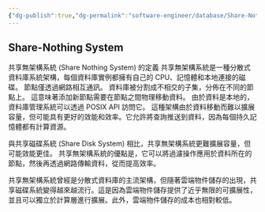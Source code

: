 ```yaml
---
{"dg-publish":true,"dg-permalink":"software-engineer/database/Share-Nothing System","permalink":"/software-engineer/database/Share-Nothing System/","title":"Share-Nothing System"}
---
```



## Share-Nothing System

共享無架構系統 (Share Nothing System) 的定義
共享無架構系統是一種分散式資料庫系統架構，每個資料庫實例都擁有自己的 CPU、記憶體和本地連接的磁碟。 節點僅透過網路相互通訊。 資料庫被分割成不相交的子集，分佈在不同的節點上。 這意味著添加新節點需要在節點之間物理移動資料。 由於資料是本地的，資料庫管理系統可以透過 POSIX API 訪問它。 這種架構由於資料移動而難以擴展容量，但可能具有更好的效能和效率。它允許將查詢推送到資料，因為每個持久記憶體都有計算資源。

與共享磁碟系統 (Share Disk System) 相比，共享無架構系統更難擴展容量，但可能效能更佳。 共享無架構系統的優點是，它可以將過濾操作應用於資料所在的節點，然後再透過網路傳輸資料，從而提高效率。

共享無架構系統曾經是分散式資料庫的主流架構，但隨著雲端物件儲存的出現，共享磁碟系統變得越來越流行。這是因為雲端物件儲存提供了近乎無限的可擴展性，並且可以獨立於計算層進行擴展。此外，雲端物件儲存的成本也相對較低。
